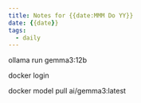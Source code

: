 ```yaml
---
title: Notes for {{date:MMM Do YY}}
date: {{date}}
tags:
  - daily
---
```


ollama run gemma3:12b

docker login

docker model pull ai/gemma3:latest
